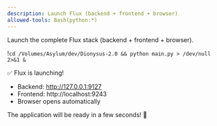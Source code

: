 ```yaml
---
description: Launch Flux (backend + frontend + browser)
allowed-tools: Bash(python:*)
---
```


Launch the complete Flux stack (backend + frontend + browser).

!`cd /Volumes/Asylum/dev/Dionysus-2.0 && python main.py > /dev/null 2>&1 &`

✅ Flux is launching!
- Backend: http://127.0.0.1:9127
- Frontend: http://localhost:9243
- Browser opens automatically

The application will be ready in a few seconds! 🚀
